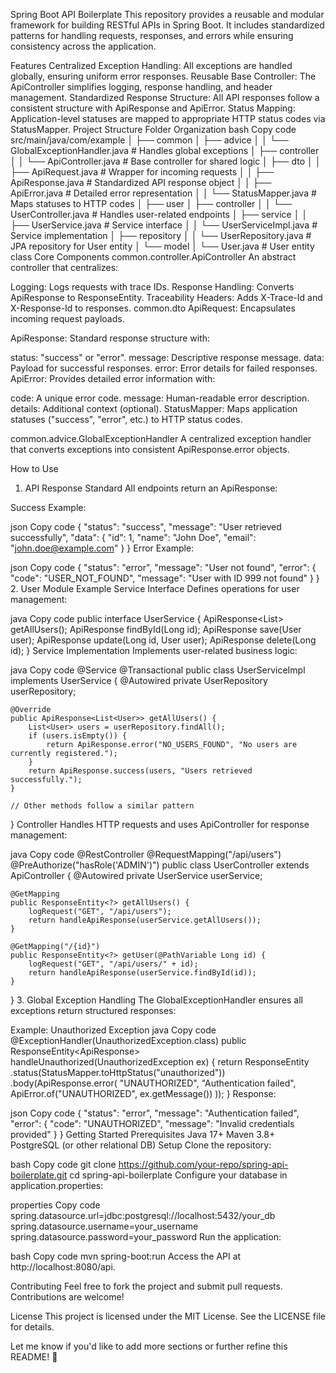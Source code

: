 Spring Boot API Boilerplate
This repository provides a reusable and modular framework for building RESTful APIs in Spring Boot. It includes standardized patterns for handling requests, responses, and errors while ensuring consistency across the application.

Features
Centralized Exception Handling: All exceptions are handled globally, ensuring uniform error responses.
Reusable Base Controller: The ApiController simplifies logging, response handling, and header management.
Standardized Response Structure: All API responses follow a consistent structure with ApiResponse and ApiError.
Status Mapping: Application-level statuses are mapped to appropriate HTTP status codes via StatusMapper.
Project Structure
Folder Organization
bash
Copy code
src/main/java/com/example
│
├── common
│   ├── advice
│   │   └── GlobalExceptionHandler.java       # Handles global exceptions
│   ├── controller
│   │   └── ApiController.java               # Base controller for shared logic
│   ├── dto
│   │   ├── ApiRequest.java                  # Wrapper for incoming requests
│   │   ├── ApiResponse.java                 # Standardized API response object
│   │   ├── ApiError.java                    # Detailed error representation
│   │   └── StatusMapper.java                # Maps statuses to HTTP codes
│
├── user
│   ├── controller
│   │   └── UserController.java              # Handles user-related endpoints
│   ├── service
│   │   ├── UserService.java                 # Service interface
│   │   └── UserServiceImpl.java             # Service implementation
│   ├── repository
│   │   └── UserRepository.java              # JPA repository for User entity
│   └── model
│       └── User.java                        # User entity class
Core Components
common.controller.ApiController
An abstract controller that centralizes:

Logging: Logs requests with trace IDs.
Response Handling: Converts ApiResponse to ResponseEntity.
Traceability Headers: Adds X-Trace-Id and X-Response-Id to responses.
common.dto
ApiRequest<T>: Encapsulates incoming request payloads.

ApiResponse<T>: Standard response structure with:

status: "success" or "error".
message: Descriptive response message.
data: Payload for successful responses.
error: Error details for failed responses.
ApiError: Provides detailed error information with:

code: A unique error code.
message: Human-readable error description.
details: Additional context (optional).
StatusMapper: Maps application statuses ("success", "error", etc.) to HTTP status codes.

common.advice.GlobalExceptionHandler
A centralized exception handler that converts exceptions into consistent ApiResponse.error objects.

How to Use
1. API Response Standard
   All endpoints return an ApiResponse:

Success Example:

json
Copy code
{
"status": "success",
"message": "User retrieved successfully",
"data": {
"id": 1,
"name": "John Doe",
"email": "john.doe@example.com"
}
}
Error Example:

json
Copy code
{
"status": "error",
"message": "User not found",
"error": {
"code": "USER_NOT_FOUND",
"message": "User with ID 999 not found"
}
}
2. User Module Example
   Service Interface
   Defines operations for user management:

java
Copy code
public interface UserService {
ApiResponse<List<User>> getAllUsers();
ApiResponse<User> findById(Long id);
ApiResponse<User> save(User user);
ApiResponse<User> update(Long id, User user);
ApiResponse<Void> delete(Long id);
}
Service Implementation
Implements user-related business logic:

java
Copy code
@Service
@Transactional
public class UserServiceImpl implements UserService {
@Autowired
private UserRepository userRepository;

    @Override
    public ApiResponse<List<User>> getAllUsers() {
        List<User> users = userRepository.findAll();
        if (users.isEmpty()) {
            return ApiResponse.error("NO_USERS_FOUND", "No users are currently registered.");
        }
        return ApiResponse.success(users, "Users retrieved successfully.");
    }

    // Other methods follow a similar pattern
}
Controller
Handles HTTP requests and uses ApiController for response management:

java
Copy code
@RestController
@RequestMapping("/api/users")
@PreAuthorize("hasRole('ADMIN')")
public class UserController extends ApiController {
@Autowired
private UserService userService;

    @GetMapping
    public ResponseEntity<?> getAllUsers() {
        logRequest("GET", "/api/users");
        return handleApiResponse(userService.getAllUsers());
    }

    @GetMapping("/{id}")
    public ResponseEntity<?> getUser(@PathVariable Long id) {
        logRequest("GET", "/api/users/" + id);
        return handleApiResponse(userService.findById(id));
    }
}
3. Global Exception Handling
   The GlobalExceptionHandler ensures all exceptions return structured responses:

Example: Unauthorized Exception
java
Copy code
@ExceptionHandler(UnauthorizedException.class)
public ResponseEntity<ApiResponse<Object>> handleUnauthorized(UnauthorizedException ex) {
return ResponseEntity
.status(StatusMapper.toHttpStatus("unauthorized"))
.body(ApiResponse.error(
"UNAUTHORIZED",
"Authentication failed",
ApiError.of("UNAUTHORIZED", ex.getMessage())
));
}
Response:

json
Copy code
{
"status": "error",
"message": "Authentication failed",
"error": {
"code": "UNAUTHORIZED",
"message": "Invalid credentials provided"
}
}
Getting Started
Prerequisites
Java 17+
Maven 3.8+
PostgreSQL (or other relational DB)
Setup
Clone the repository:

bash
Copy code
git clone https://github.com/your-repo/spring-api-boilerplate.git
cd spring-api-boilerplate
Configure your database in application.properties:

properties
Copy code
spring.datasource.url=jdbc:postgresql://localhost:5432/your_db
spring.datasource.username=your_username
spring.datasource.password=your_password
Run the application:

bash
Copy code
mvn spring-boot:run
Access the API at http://localhost:8080/api.

Contributing
Feel free to fork the project and submit pull requests. Contributions are welcome!

License
This project is licensed under the MIT License. See the LICENSE file for details.

Let me know if you'd like to add more sections or further refine this README! 🚀